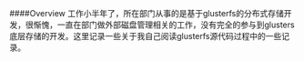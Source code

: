 ####Overview
	工作小半年了，所在部门从事的是基于glusterfs的分布式存储开发，很惭愧，一直在部门做外部磁盘管理相关的工作，没有完全的参与到glusters底层存储的开发。这里记录一些关于我自己阅读glusterfs源代码过程中的一些记录。
